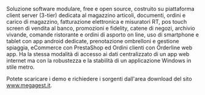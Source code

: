 Soluzione software modulare, free e open source, costruito su piattaforma client server (3-tier) dedicata al magazzino articoli, documenti, ordini e carico di magazzino, fatturazione elettronica e misuratori RT, pos touch screen di vendita al banco, promozioni e fidelity, catene di negozi, archivio vivande, comande ristorante e ordini di asporto on line, uso di smartphone e tablet con app android dedicate, prenotazione ombrelloni e gestione spiaggia, eCommerce con PrestaShop ed Ordini clienti con Orderline web app. Ha la stessa modalità di accesso ai dati centralizzato di un app web internet ma con la robustezza e la stabilità di un applicazione Windows in stile metro.

Potete scaricare i demo e richiedere i sorgenti dall'area download del sito www.megagest.it.
